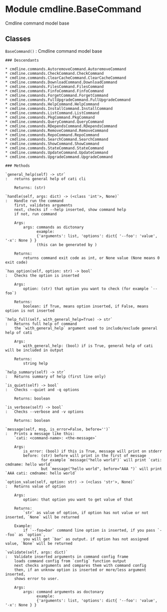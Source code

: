 Module cmdline.BaseCommand
==========================
Cmdline command model base

Classes
-------

`BaseCommand()`
:   Cmdline command model base

    ### Descendants

    * cmdline.commands.AutoremoveCommand.AutoremoveCommand
    * cmdline.commands.CheckCommand.CheckCommand
    * cmdline.commands.ClearCacheCommand.ClearCacheCommand
    * cmdline.commands.DownloadCommand.DownloadCommand
    * cmdline.commands.FilesCommand.FilesCommand
    * cmdline.commands.FinfoCommand.FinfoCommand
    * cmdline.commands.ForgetCommand.ForgetCommand
    * cmdline.commands.FullUpgradeCommand.FullUpgradeCommand
    * cmdline.commands.HelpCommand.HelpCommand
    * cmdline.commands.InstallCommand.InstallCommand
    * cmdline.commands.ListCommand.ListCommand
    * cmdline.commands.PkgCommand.PkgCommand
    * cmdline.commands.QueryCommand.QueryCommand
    * cmdline.commands.RDependsCommand.RDependsCommand
    * cmdline.commands.RemoveCommand.RemoveCommand
    * cmdline.commands.RepoCommand.RepoCommand
    * cmdline.commands.SearchCommand.SearchCommand
    * cmdline.commands.ShowCommand.ShowCommand
    * cmdline.commands.StateCommand.StateCommand
    * cmdline.commands.UpdateCommand.UpdateCommand
    * cmdline.commands.UpgradeCommand.UpgradeCommand

    ### Methods

    `general_help(self) ‑> str`
    :   returns general help of cati cli
        
        Returns: (str)

    `handle(self, args: dict) ‑> (<class 'int'>, None)`
    :   Handle run the command
        first, validates arguments
        next, checks if --help inserted, show command help
        if not, run command
        
        Args:
            args: commands as dictonary
                  example:
                  {'arguments': list, 'options': dict{ '--foo': 'value', '-x': None } }
                  (this can be generated by )
        
        Returns:
            returns command exit code as int, or None value (None means 0 exit code)

    `has_option(self, option: str) ‑> bool`
    :   Checks the option is inserted
        
        Args:
            option: (str) that option you want to check (for example `--foo`)
        
        Returns:
            boolean: if True, means option inserted, if False, means option is not inserted

    `help_full(self, with_general_help=True) ‑> str`
    :   Returns full help of command
        the `with_general_help` argument used to include/exclude general help of cati
        
        Args:
            with_general_help: (bool) if is True, general help of cati will be included in output
        
        Returns:
            string help

    `help_summary(self) ‑> str`
    :   Returns summary of help (first line only)

    `is_quiet(self) ‑> bool`
    :   Checks --quiet and -q options
        
        Returns: boolean

    `is_verbose(self) ‑> bool`
    :   Checks --verbose and -v options 
        
        Returns: boolean

    `message(self, msg, is_error=False, before='')`
    :   Prints a message like this:
        `cati: <command-name>: <the-message>`
        
        Args:
            is_error: (bool) if this is True, message will print on stderr
            before: (str) before will print in the first of message
                    for example `message("hello world")` will print `cati: cmdname: hello world`
                    but `message("hello world", before="AAA ")` will print `AAA cati: cmdname: hello world`

    `option_value(self, option: str) ‑> (<class 'str'>, None)`
    :   Returns value of option
        
        Args:
            option: that option you want to get value of that
        
        Returns:
            `str` as value of option, if option has not value or not inserted, `None` will be returned
        
        Example:
            if `--foo=bar` command line option is inserted, if you pass `--foo` as `option`,
            you will get `bar` as output. if option has not assigned value, `None` will be returned

    `validate(self, args: dict)`
    :   Validate inserted arguments in command config frame
        loads command config from `config` function output
        next checks arguments and compares them with command config
        then, if an unknow option is inserted or more/less argument inserted,
        shows error to user.
        
        Args:
            args: command arguments as doctonary
                  example:
                  {'arguments': list, 'options': dict{ '--foo': 'value', '-x': None } }